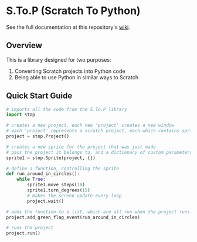 # S.To.P (Scratch To Python)

See the full documentation at this repository's [wiki](https://github.com/dantechguy/stop/wiki).

## Overview

This is a library designed for two purposes:

1. Converting Scratch projects into Python code
2. Being able to use Python in similar ways to Scratch


## Quick Start Guide

```python
# imports all the code from the S.To.P library
import stop

# creates a new project. each new 'project' creates a new window
# each 'project' represents a scratch project, each which contains sprites
project = stop.Project()

# creates a new sprite for the project that was just made
# pass the project it belongs to, and a dictionary of custom parameters
sprite1 = stop.Sprite(project, {})

# define a function, controlling the sprite
def run_around_in_circles():
    while True:
        sprite1.move_steps(10)
        sprite1.turn_degrees(15)
        # makes the screen update every loop
        project.wait()

# adds the function to a list, which are all run when the project runs
project.add_green_flag_event(run_around_in_circles)

# runs the project
project.run()
```